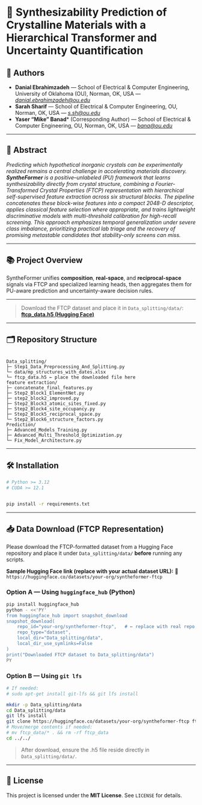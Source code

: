 
# 🧪 Synthesizability Prediction of Crystalline Materials with a Hierarchical Transformer and Uncertainty Quantification

## 👤 Authors
- **Danial Ebrahimzadeh** — School of Electrical & Computer Engineering, University of Oklahoma (OU), Norman, OK, USA — *danial.ebrahimzadeh@ou.edu*  
- **Sarah Sharif** — School of Electrical & Computer Engineering, OU, Norman, OK, USA — *s.sh@ou.edu*  
- **Yaser “Mike” Banad*** (Corresponding Author) — School of Electrical & Computer Engineering, OU, Norman, OK, USA — *bana@ou.edu*

---

## 🧾 Abstract
*Predicting which hypothetical inorganic crystals can be experimentally realized remains a central challenge in accelerating materials discovery. **SyntheFormer** is a positive–unlabeled (PU) framework that learns synthesizability directly from crystal structure, combining a Fourier-Transformed Crystal Properties (FTCP) representation with hierarchical self-supervised feature extraction across six structural blocks. The pipeline concatenates these block-wise features into a compact 2048-D descriptor, applies classical feature selection where appropriate, and trains lightweight discriminative models with multi-threshold calibration for high-recall screening. This approach emphasizes temporal generalization under severe class imbalance, prioritizing practical lab triage and the recovery of promising metastable candidates that stability-only screens can miss.*

---

## 📚 Project Overview
SyntheFormer unifies **composition**, **real-space**, and **reciprocal-space** signals via FTCP and specialized learning heads, then aggregates them for PU-aware prediction and uncertainty-aware decision rules.

---
> Download the FTCP dataset and place it in `Data_splitting/data/`:
> **[ftcp_data.h5 (Hugging Face)](https://huggingface.co/datasets/danial199472/FTCP_Synth/resolve/main/ftcp_data.h5)**
---

## 🗂️ Repository Structure
```

Data_splitting/
├─ Step1_Data_Preprocessing_And_Splitting.py
└─ data/mp_structures_with_dates.xlsx
└─ ftcp_data.h5 ← place the downloaded file here
feature extraction/
├─ concatenate_final_features.py
├─ Step2_Block1_ElementNet.py
├─ step2_block2_improved.py
├─ Step2_Block3_atomic_sites_fixed.py
├─ Step2_Block4_site_occupancy.py
├─ Step2_Block5_reciprocal_space.py
└─ Step2_Block6_structure_factors.py
Prediction/
├─ Advanced_Models_Training.py
├─ Advanced_Multi_Threshold_Optimization.py
└─ Fix_Model_Architecture.py

````

---

## 🛠️ Installation
```bash
# Python >= 3.12
# CUDA >= 12.1


pip install -r requirements.txt

````

---

## 📥 Data Download (FTCP Representation)

Please download the FTCP-formatted dataset from a Hugging Face repository and place it under `Data_splitting/data/` **before** running any scripts.

**Sample Hugging Face link (replace with your actual dataset URL):**
🔗 `https://huggingface.co/datasets/your-org/syntheformer-ftcp`

### Option A — Using `huggingface_hub` (Python)

```bash
pip install huggingface_hub
python - <<'PY'
from huggingface_hub import snapshot_download
snapshot_download(
    repo_id="your-org/syntheformer-ftcp",   # ← replace with real repo
    repo_type="dataset",
    local_dir="Data_splitting/data",
    local_dir_use_symlinks=False
)
print("Downloaded FTCP dataset to Data_splitting/data")
PY
```

### Option B — Using `git lfs`

```bash
# If needed:
# sudo apt-get install git-lfs && git lfs install

mkdir -p Data_splitting/data
cd Data_splitting/data
git lfs install
git clone https://huggingface.co/datasets/your-org/syntheformer-ftcp ftcp_data
# Move/merge contents if needed:
# mv ftcp_data/* . && rm -rf ftcp_data
cd ../../
```

> After download, ensure the .h5 file reside directly in `Data_splitting/data/`.


---

## 🤝 License

This project is licensed under the **MIT License**. See `LICENSE` for details.


